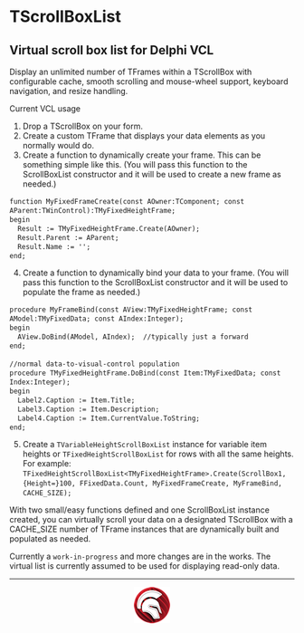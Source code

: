 # TScrollBoxList

## Virtual scroll box list for Delphi VCL

Display an unlimited number of TFrames within a TScrollBox with configurable cache, smooth scrolling and
 mouse-wheel support, keyboard navigation, and resize handling.


Current VCL usage
1. Drop a TScrollBox on your form.
2. Create a custom TFrame that displays your data elements as you normally would do.
3. Create a function to dynamically create your frame. This can be something simple like this. (You will pass this function to the ScrollBoxList constructor and it will be used to create a new frame as needed.)
````
function MyFixedFrameCreate(const AOwner:TComponent; const AParent:TWinControl):TMyFixedHeightFrame;
begin
  Result := TMyFixedHeightFrame.Create(AOwner);
  Result.Parent := AParent;
  Result.Name := '';
end;
````
4. Create a function to dynamically bind your data to your frame.  (You will pass this function to the ScrollBoxList constructor and it will be used to populate the frame as needed.)
````
procedure MyFrameBind(const AView:TMyFixedHeightFrame; const AModel:TMyFixedData; const AIndex:Integer);
begin
  AView.DoBind(AModel, AIndex);  //typically just a forward 
end;

//normal data-to-visual-control population
procedure TMyFixedHeightFrame.DoBind(const Item:TMyFixedData; const Index:Integer);
begin
  Label2.Caption := Item.Title;
  Label3.Caption := Item.Description;
  Label4.Caption := Item.CurrentValue.ToString;
end;
````
5. Create a `TVariableHeightScrollBoxList` instance for variable item heights or `TFixedHeightScrollBoxList` for rows with all the same heights.
For example:  `TFixedHeightScrollBoxList<TMyFixedHeightFrame>.Create(ScrollBox1, {Height=}100, FFixedData.Count, MyFixedFrameCreate, MyFrameBind, CACHE_SIZE);`

With two small/easy functions defined and one ScrollBoxList instance created, you can virtually scroll your data on a designated TScrollBox with a CACHE_SIZE number of TFrame instances that are dynamically built and populated as needed.

Currently a `work-in-progress` and more changes are in the works.  The virtual list is currently assumed to be used for displaying read-only data.

----

<p align="center">
<img src="bin/delphi.png" alt="Delphi">
</p>
<h5 align="center">
